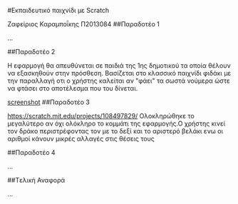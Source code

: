 ﻿#Εκπαιδευτικό παιχνίδι με Scratch

Ζαφείριος Καραμποΐκης Π2013084
##Παραδοτέο 1

...

##Παραδοτέο 2

Η εφαρμογή θα απευθύνεται σε παιδιά της 1ης δημοτικού τα οποία θέλουν να εξασκηθούν στην πρόσθεση.
Βασίζεται στο κλασσικό παιχνίδι φιδάκι με την παραλλαγή οτι ο χρήστης καλείται αν "φάει" τα σωστά νούμερα ώστε 
να φτάσει στο αποτέλεσμα που του δίνεται.

[screenshot](https://raw.githubusercontent.com/courses-ionio/sw/master/projects_2016/%CE%A02013084/screenshot.png)
##Παραδοτέο 3

https://scratch.mit.edu/projects/108497829/
Ολοκληρώθηκε το μεγαλύτερο αν όχι ολόκληρο το κομμάτι της εφαρμογής.Ο χρήστης κινεί τον δράκο περιστρέφοντας τον 
με το δεξί και το αριστερό βελάκι ενω οι αριθμοί κάνουν μικρές αλλαγές στις θέσεις τους

##Παραδοτέο 4

...

##Tελική Αναφορά

...
